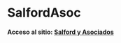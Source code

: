 # SalfordAsoc

**Acceso al sitio: [Salford y Asociados](https://amhernandez5508.github.io/SalfordAsoc/)**
